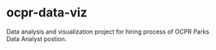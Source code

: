 # ocpr-data-viz
Data analysis and visualization project for hiring process of OCPR Parks Data Analyst postion.
